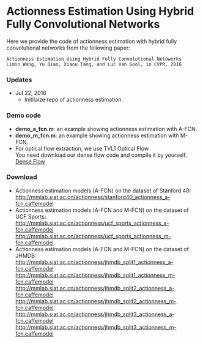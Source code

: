 # Actionness Estimation Using Hybrid Fully Convolutional Networks
Here we provide the code of actionness estimation with hybrid fully convolutional networks from the following paper:

    Actionness Estimation Using Hybrid Fully Convolutional Netoworks
    Limin Wang, Yu Qiao, Xiaou Tang, and Luc Van Gool, in CVPR, 2016
    
### Updates

- Jul 22, 2016
  * Initilaize repo of actionness estimation.

### Demo code
- **demo_a_fcn.m**: an example showing actionness estimation with A-FCN.
- **demo_m_fcn.m**: an example showing actionness estimation with M-FCN.
- For optical flow extraction, we use TVL1 Optical Flow </br>
You need download our dense flow code and compile it by yourself. [Dense Flow](https://github.com/wanglimin/dense_flow)
  
### Download
- Actionness estimation models (A-FCN) on the dataset of Stanford 40: <br />
  http://mmlab.siat.ac.cn/actionness/stanford40_actionness_a-fcn.caffemodel
- Actionness estimation models (A-FCN and M-FCN) on the dataset of UCF Sports: <br />
  http://mmlab.siat.ac.cn/actionness/ucf_sports_actionness_a-fcn.caffemodel
  http://mmlab.siat.ac.cn/actionness/ucf_sports_actionness_m-fcn.caffemodel
- Actionness estimation models (A-FCN and M-FCN) on the dataset of JHMDB: <br />
  http://mmlab.siat.ac.cn/actionness/jhmdb_split1_actionness_a-fcn.caffemodel
  http://mmlab.siat.ac.cn/actionness/jhmdb_split1_actionness_m-fcn.caffemodel <br />
  http://mmlab.siat.ac.cn/actionness/jhmdb_split2_actionness_a-fcn.caffemodel
  http://mmlab.siat.ac.cn/actionness/jhmdb_split2_actionness_m-fcn.caffemodel <br />
  http://mmlab.siat.ac.cn/actionness/jhmdb_split3_actionness_a-fcn.caffemodel
  http://mmlab.siat.ac.cn/actionness/jhmdb_split3_actionness_m-fcn.caffemodel


